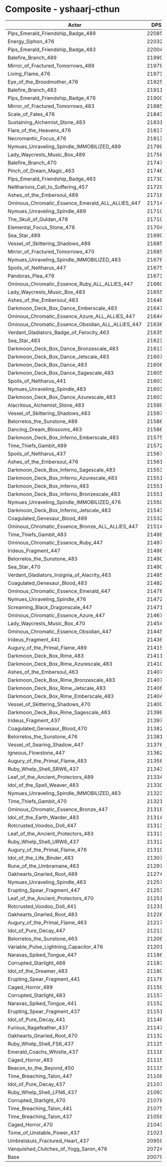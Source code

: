 # Composite - yshaarj-cthun
| Actor | DPS | Increase |
|---|:---:|:---:|
|Pips_Emerald_Friendship_Badge_489|220851|9.99%|
|Energy_Siphon_476|220324|9.72%|
|Pips_Emerald_Friendship_Badge_483|220047|9.59%|
|Balefire_Branch_489|219904|9.52%|
|Mirror_of_Fractured_Tomorrows_489|219797|9.46%|
|Living_Flame_476|219735|9.43%|
|Eye_of_the_Broodmother_476|219259|9.19%|
|Balefire_Branch_483|219113|9.12%|
|Pips_Emerald_Friendship_Badge_476|219009|9.07%|
|Mirror_of_Fractured_Tomorrows_483|218858|8.99%|
|Scale_of_Fates_476|218438|8.79%|
|Sustaining_Alchemist_Stone_483|218319|8.73%|
|Flare_of_the_Heavens_476|218171|8.65%|
|Necromantic_Focus_476|218133|8.63%|
|Nymues_Unraveling_Spindle_IMMOBILIZED_489|217996|8.56%|
|Lady_Waycrests_Music_Box_489|217581|8.36%|
|Balefire_Branch_470|217470|8.30%|
|Pinch_of_Dream_Magic_463|217467|8.30%|
|Pips_Emerald_Friendship_Badge_463|217307|8.22%|
|Neltharions_Call_to_Suffering_457|217296|8.22%|
|Ashes_of_the_Embersoul_489|217189|8.16%|
|Ominous_Chromatic_Essence_Emerald_ALL_ALLIES_447|217145|8.14%|
|Nymues_Unraveling_Spindle_489|217107|8.12%|
|The_Skull_of_Guldan_476|217105|8.12%|
|Elemental_Focus_Stone_476|217040|8.09%|
|Sea_Star_489|216905|8.02%|
|Vessel_of_Skittering_Shadows_489|216853|8.00%|
|Mirror_of_Fractured_Tomorrows_470|216851|7.99%|
|Nymues_Unraveling_Spindle_IMMOBILIZED_483|216760|7.95%|
|Spoils_of_Neltharus_447|216755|7.95%|
|Pandoras_Plea_476|216734|7.94%|
|Ominous_Chromatic_Essence_Ruby_ALL_ALLIES_447|216604|7.87%|
|Lady_Waycrests_Music_Box_483|216555|7.85%|
|Ashes_of_the_Embersoul_483|216484|7.81%|
|Darkmoon_Deck_Box_Dance_Emberscale_483|216479|7.81%|
|Ominous_Chromatic_Essence_Azure_ALL_ALLIES_447|216440|7.79%|
|Ominous_Chromatic_Essence_Obsidian_ALL_ALLIES_447|216367|7.75%|
|Verdant_Gladiators_Badge_of_Ferocity_463|216352|7.75%|
|Sea_Star_483|216236|7.69%|
|Darkmoon_Deck_Box_Dance_Bronzescale_483|216137|7.64%|
|Darkmoon_Deck_Box_Dance_Jetscale_483|216077|7.61%|
|Darkmoon_Deck_Box_Dance_483|216066|7.60%|
|Darkmoon_Deck_Box_Dance_Sagescale_483|216051|7.60%|
|Spoils_of_Neltharus_441|216035|7.59%|
|Nymues_Unraveling_Spindle_483|216032|7.59%|
|Darkmoon_Deck_Box_Dance_Azurescale_483|216030|7.59%|
|Alacritous_Alchemist_Stone_483|215999|7.57%|
|Vessel_of_Skittering_Shadows_483|215978|7.56%|
|Belorrelos_the_Sunstone_489|215863|7.50%|
|Dancing_Dream_Blossoms_463|215862|7.50%|
|Darkmoon_Deck_Box_Inferno_Emberscale_483|215750|7.45%|
|Time_Thiefs_Gambit_489|215724|7.43%|
|Spoils_of_Neltharus_437|215673|7.41%|
|Ashes_of_the_Embersoul_476|215618|7.38%|
|Darkmoon_Deck_Box_Inferno_Sagescale_483|215535|7.34%|
|Darkmoon_Deck_Box_Inferno_Azurescale_483|215513|7.33%|
|Darkmoon_Deck_Box_Inferno_483|215512|7.33%|
|Darkmoon_Deck_Box_Inferno_Bronzescale_483|215511|7.33%|
|Nymues_Unraveling_Spindle_IMMOBILIZED_476|215501|7.32%|
|Darkmoon_Deck_Box_Inferno_Jetscale_483|215438|7.29%|
|Coagulated_Genesaur_Blood_489|215322|7.23%|
|Ominous_Chromatic_Essence_Bronze_ALL_ALLIES_447|215147|7.15%|
|Time_Thiefs_Gambit_483|214981|7.06%|
|Ominous_Chromatic_Essence_Ruby_447|214970|7.06%|
|Irideus_Fragment_447|214967|7.06%|
|Belorrelos_the_Sunstone_483|214903|7.02%|
|Sea_Star_470|214900|7.02%|
|Verdant_Gladiators_Insignia_of_Alacrity_463|214859|7.00%|
|Coagulated_Genesaur_Blood_483|214829|6.99%|
|Ominous_Chromatic_Essence_Emerald_447|214781|6.96%|
|Nymues_Unraveling_Spindle_476|214720|6.93%|
|Screaming_Black_Dragonscale_447|214719|6.93%|
|Ominous_Chromatic_Essence_Azure_447|214672|6.91%|
|Lady_Waycrests_Music_Box_470|214541|6.84%|
|Ominous_Chromatic_Essence_Obsidian_447|214453|6.80%|
|Irideus_Fragment_441|214368|6.76%|
|Augury_of_the_Primal_Flame_489|214152|6.65%|
|Darkmoon_Deck_Box_Rime_483|214114|6.63%|
|Darkmoon_Deck_Box_Rime_Azurescale_483|214105|6.63%|
|Ashes_of_the_Embersoul_463|214078|6.61%|
|Darkmoon_Deck_Box_Rime_Bronzescale_483|214070|6.61%|
|Darkmoon_Deck_Box_Rime_Jetscale_483|214065|6.61%|
|Darkmoon_Deck_Box_Rime_Emberscale_483|214040|6.59%|
|Vessel_of_Skittering_Shadows_470|214000|6.57%|
|Darkmoon_Deck_Box_Rime_Sagescale_483|213981|6.57%|
|Irideus_Fragment_437|213972|6.56%|
|Coagulated_Genesaur_Blood_470|213822|6.49%|
|Belorrelos_the_Sunstone_476|213815|6.48%|
|Vessel_of_Searing_Shadow_447|213766|6.46%|
|Igneous_Flowstone_447|213627|6.39%|
|Augury_of_the_Primal_Flame_483|213584|6.37%|
|Ruby_Whelp_Shell_SRW6_437|213434|6.29%|
|Leaf_of_the_Ancient_Protectors_489|213344|6.25%|
|Idol_of_the_Spell_Weaver_483|213308|6.23%|
|Nymues_Unraveling_Spindle_IMMOBILIZED_463|213232|6.19%|
|Time_Thiefs_Gambit_470|213212|6.18%|
|Ominous_Chromatic_Essence_Bronze_447|213182|6.17%|
|Idol_of_the_Earth_Warder_483|213140|6.15%|
|Rotcrusted_Voodoo_Doll_447|213136|6.14%|
|Leaf_of_the_Ancient_Protectors_483|213131|6.14%|
|Ruby_Whelp_Shell_URW6_437|213127|6.14%|
|Augury_of_the_Primal_Flame_476|213103|6.13%|
|Idol_of_the_Life_Binder_483|213070|6.11%|
|Rune_of_the_Umbramane_463|212979|6.07%|
|Oakhearts_Gnarled_Root_489|212741|5.95%|
|Nymues_Unraveling_Spindle_463|212579|5.87%|
|Erupting_Spear_Fragment_447|212532|5.84%|
|Leaf_of_the_Ancient_Protectors_470|212517|5.84%|
|Rotcrusted_Voodoo_Doll_441|212318|5.74%|
|Oakhearts_Gnarled_Root_483|212267|5.71%|
|Augury_of_the_Primal_Flame_463|212170|5.66%|
|Idol_of_Pure_Decay_447|212134|5.65%|
|Belorrelos_the_Sunstone_463|212061|5.61%|
|Variable_Pulse_Lightning_Capacitor_476|212012|5.58%|
|Naraxas_Spiked_Tongue_447|211863|5.51%|
|Corrupted_Starlight_488|211830|5.49%|
|Idol_of_the_Dreamer_483|211803|5.48%|
|Erupting_Spear_Fragment_441|211789|5.47%|
|Caged_Horror_489|211592|5.38%|
|Corrupted_Starlight_483|211574|5.37%|
|Naraxas_Spiked_Tongue_441|211521|5.34%|
|Erupting_Spear_Fragment_437|211515|5.34%|
|Idol_of_Pure_Decay_441|211482|5.32%|
|Furious_Ragefeather_437|211475|5.32%|
|Oakhearts_Gnarled_Root_470|211324|5.24%|
|Ruby_Whelp_Shell_FS6_437|211259|5.21%|
|Emerald_Coachs_Whistle_437|211184|5.17%|
|Caged_Horror_483|211155|5.16%|
|Beacon_to_the_Beyond_450|211154|5.16%|
|Time_Breaching_Talon_447|211084|5.12%|
|Idol_of_Pure_Decay_437|211070|5.12%|
|Ruby_Whelp_Shell_LFN6_437|210935|5.05%|
|Corrupted_Starlight_470|210788|4.98%|
|Time_Breaching_Talon_441|210757|4.96%|
|Time_Breaching_Talon_437|210589|4.88%|
|Caged_Horror_470|210431|4.80%|
|Tome_of_Unstable_Power_437|210211|4.69%|
|Umbrelskuls_Fractured_Heart_437|209599|4.38%|
|Vanquished_Clutches_of_Yogg_Saron_476|207246|3.21%|
|Base|200798|0.00%|
